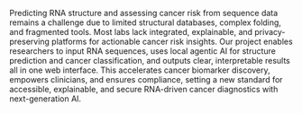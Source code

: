 Predicting RNA structure and assessing cancer risk from sequence data remains a challenge due to limited structural databases, complex folding, and fragmented tools. Most labs lack integrated, explainable, and privacy-preserving platforms for actionable cancer risk insights. Our project enables researchers to input RNA sequences, uses local agentic AI for structure prediction and cancer classification, and outputs clear, interpretable results all in one web interface. This accelerates cancer biomarker discovery, empowers clinicians, and ensures compliance, setting a new standard for accessible, explainable, and secure RNA-driven cancer diagnostics with next-generation AI.
